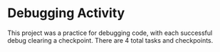 # Debugging Activity
This project was a practice for debugging code, with each successful debug clearing a checkpoint. There are 4 total tasks and checkpoints.